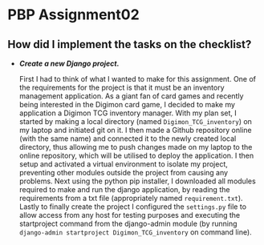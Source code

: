 # PBP Assignment02 

## How did I implement the tasks on the checklist?
* ***Create a new Django project.***

  First I had to think of what I wanted to make for this assignment. One of the requirements for the project is that it must be an inventory management application. As a giant fan of card games and recently being
  interested in the Digimon card game, I decided to make my application a Digimon TCG inventory manager. With my plan set, I started by making a local directory (named `Digimon_TCG_inventory`) on my laptop and
  initiated git on it. I then made a Github repository online (with the same name) and connected it to the newly created local directory, thus allowing me to push changes made on my laptop to the online repository,
  which will be utilised to deploy the application. I then setup and activated a virtual environment to isolate my project, preventing other modules outside the project from causing any problems. Next using the
  python pip installer, I downloaded all modules required to make and run the django application, by reading the requirements from a txt file (appropriately named `requirement.txt`). Lastly to finally create the
  project I configured the `settings.py` file to allow access from any host for testing purposes and executing the startproject command from the django-admin module (by running `django-admin startproject
  Digimon_TCG_inventory` on command line).
